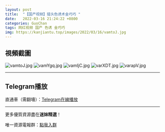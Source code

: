 ```yaml
---
layout: post
title:  "【国产视频】猎头色诱术金巧巧 "
date:   2022-03-16 21:24:22 +0800
categories: GuoChan
tags: 网红视频 国产 色诱 金巧巧
img: https://kanjiantu.top/images/2022/03/16/vamtoJ.jpg
---
```



## 視頻截圖

![vamtoJ.jpg](https://kanjiantu.top/images/2022/03/16/vamtoJ.jpg)
![vamYgq.jpg](https://kanjiantu.top/images/2022/03/16/vamYgq.jpg)
![vamIjC.jpg](https://kanjiantu.top/images/2022/03/16/vamIjC.jpg)
![varXDT.jpg](https://kanjiantu.top/images/2022/03/16/varXDT.jpg)
![varapV.jpg](https://kanjiantu.top/images/2022/03/16/varapV.jpg)

* * *
## Telegram播放

直通車（需翻墻）：[Telegram在線播放](https://t.me/mimeijingxuan/88)

* * *
更多優質資源盡在**迷妹精選**！

唯一資源電報群：[點我入群](https://t.me/mimeijingxuan)


